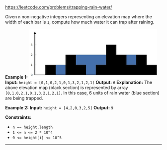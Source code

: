 https://leetcode.com/problems/trapping-rain-water/

Given `n` non-negative integers representing an elevation map where the width of each bar is `1`, compute how much water it can trap after raining.



**Example 1:**
![](../../!assets/attachments/Pasted%20image%2020240224212822.png)
**Input:** `height = [0,1,0,2,1,0,1,3,2,1,2,1]`
**Output:** `6`
**Explanation:** The above elevation map (black section) is represented by array `[0,1,0,2,1,0,1,3,2,1,2,1]`. In this case, 6 units of rain water (blue section) are being trapped.

**Example 2:**
**Input:** `height = [4,2,0,3,2,5]`
**Output:** `9`



**Constraints:**
- `n == height.length`
- `1 <= n <= 2 * 10^4`
- `0 <= height[i] <= 10^5`

---
